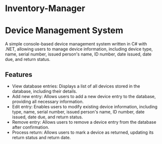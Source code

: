 # Inventory-Manager
# Device Management System

A simple console-based device management system written in C# with .NET, allowing users to manage device information, including device type, name, serial number, issued person's name, ID number, date issued, date due, and return status.

## Features

- View database entries: Displays a list of all devices stored in the database, including their details.
- Add new entry: Allows users to add a new device entry to the database, providing all necessary information.
- Edit entry: Enables users to modify existing device information, including type, name, serial number, issued person's name, ID number, date issued, date due, and return status.
- Remove entry: Allows users to remove a device entry from the database after confirmation.
- Process return: Allows users to mark a device as returned, updating its return status and return date.
